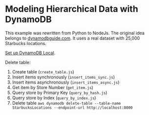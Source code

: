 # Modeling Hierarchical Data with DynamoDB

This example was rewritten from Python to NodeJs. The original idea belongs to [dynamodbguide.com](https://www.dynamodbguide.com/hierarchical-data). It uses a real dataset with 25,000 Starbucks locations.

[Set up DynamoDB Local](https://www.dynamodbguide.com/environment-setup#optional-use-dynamodb-local).

Delete table:

1. Create table (`create_table.js`)
2. Insert items synchronously (`insert_items_sync.js`)
3. Insert items asynchronously (`insert_items_async.js`)
4. Get item by Store Number (`get_item.js`)
5. Query store by Primary Key (`query_by_hash.js`)
6. Query store by Index (`query_by_index.js`)
7. Delete table `aws dynamodb delete-table --table-name StarbucksLocations --endpoint-url http://localhost:8000`